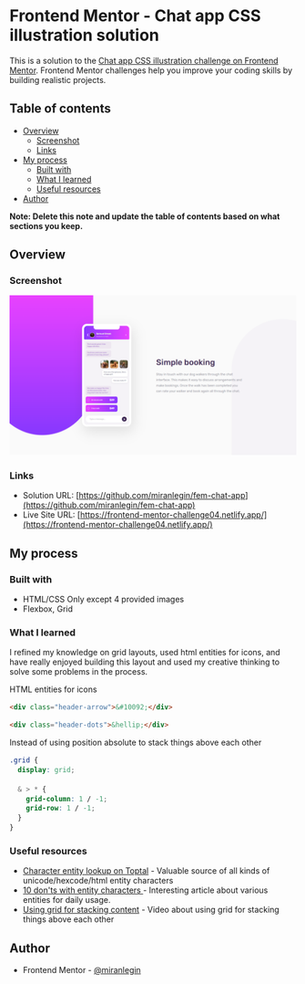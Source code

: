 # Frontend Mentor - Chat app CSS illustration solution

This is a solution to the [Chat app CSS illustration challenge on Frontend Mentor](https://www.frontendmentor.io/challenges/chat-app-css-illustration-O5auMkFqY). Frontend Mentor challenges help you improve your coding skills by building realistic projects.

## Table of contents

- [Overview](#overview)
  - [Screenshot](#screenshot)
  - [Links](#links)
- [My process](#my-process)
  - [Built with](#built-with)
  - [What I learned](#what-i-learned)
  - [Useful resources](#useful-resources)
- [Author](#author)

**Note: Delete this note and update the table of contents based on what sections you keep.**

## Overview

### Screenshot

![](screenshots/desktop-preview.png)

### Links

- Solution URL: [https://github.com/miranlegin/fem-chat-app](https://github.com/miranlegin/fem-chat-app)
- Live Site URL: [https://frontend-mentor-challenge04.netlify.app/](https://frontend-mentor-challenge04.netlify.app/)

## My process

### Built with

- HTML/CSS Only except 4 provided images
- Flexbox, Grid

### What I learned

I refined my knowledge on grid layouts, used html entities for icons, and have really enjoyed building this layout and used my creative thinking to solve some problems in the process.

HTML entities for icons

```html
<div class="header-arrow">&#10092;</div>
```

```html
<div class="header-dots">&hellip;</div>
```

Instead of using position absolute to stack things above each other

```css
.grid {
  display: grid;

  & > * {
    grid-column: 1 / -1;
    grid-row: 1 / -1;
  }
}
```

### Useful resources

- [Character entity lookup on Toptal](https://www.toptal.com/designers/htmlarrows/currency/) - Valuable source of all kinds of unicode/hexcode/html entity characters
- [10 don'ts with entity characters ](https://line25.com/articles/10-html-entity-crimes-you-really-shouldnt-commit/) - Interesting article about various entities for daily usage.
- [Using grid for stacking content](https://www.youtube.com/shorts/oy2iUDT0mf8) - Video about using grid for stacking things above each other

## Author

- Frontend Mentor - [@miranlegin](https://www.frontendmentor.io/profile/miranlegin)
